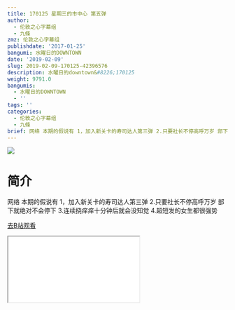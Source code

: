 ```yaml
---
title: 170125 星期三的市中心 第五弹
author:
  - 伦敦之心字幕组
  - 九條
zmz: 伦敦之心字幕组
publishdate: '2017-01-25'
bangumi: 水曜日的DOWNTOWN
date: '2019-02-09'
slug: 2019-02-09-170125-42396576
description: 水曜日的downtown&#8226;170125
weight: 9791.0
bangumis:
  - 水曜日的DOWNTOWN
  - ''
tags: ''
categories:
  - 伦敦之心字幕组
  - 九條
brief: 网络 本期的假说有 1，加入新关卡的寿司达人第三弹 2.只要社长不停高呼万岁 部下就绝对不会停下 3.连续挠痒痒十分钟后就会没知觉 4.超短发的女生都很强势
---
```

![](https://i.imgur.com/2b0qxv7.jpg)
# 简介  
网络
本期的假说有 1，加入新关卡的寿司达人第三弹  2.只要社长不停高呼万岁 部下就绝对不会停下 3.连续挠痒痒十分钟后就会没知觉 4.超短发的女生都很强势  

[去B站观看](https://www.bilibili.com/video/av42396576/)
<div class ="resp-container"><iframe class="testiframe" src="//player.bilibili.com/player.html?aid=42396576"", scrolling="no", allowfullscreen="true" > </iframe></div> 
